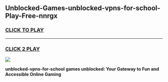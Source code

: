 
## Unblocked-Games-unblocked-vpns-for-school-Play-Free-nnrgx
<h3>
<a href="https://premium76.site?title=unblocked-vpns-for-school&ref=20M">CLICK TO PLAY</a></h3>
<hr>

<h3>
<a href="https://premium76.site?title=unblocked-vpns-for-school&ref=20M">CLICK 2 PLAY</a>
  
</h3>

<a href="https://premium76.site?title=unblocked-vpns-for-school&ref=19M"><img src="https://clearcache.store/games.png"></a>


**unblocked-vpns-for-school games unblocked: Your Gateway to Fun and Accessible Online Gaming**
